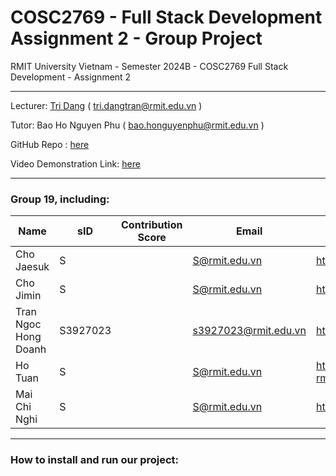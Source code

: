 # COSC2769 - Full Stack Development Assignment 2 - Group Project

RMIT University Vietnam - Semester 2024B - COSC2769 Full Stack Development - Assignment 2
***
Lecturer: [Tri Dang](https://github.com/TriDang) ( tri.dangtran@rmit.edu.vn )

Tutor: Bao Ho Nguyen Phu ( bao.honguyenphu@rmit.edu.vn )

GitHub Repo : [here](https://github.com/tuan-ho-rmit/-cosc2769-asm2)

Video Demonstration Link: [here]()

***

### Group 19, including:

| Name                 | sID      | Contribution Score | Email                | Github                          |
|----------------------|----------|--------------------|----------------------|---------------------------------|
| Cho Jaesuk           | S        |                    | S@rmit.edu.vn        | https://github.com/ChoJaesuk    |
| Cho Jimin            | S        |                    | S@rmit.edu.vn        | https://github.com/Jimin76      |
| Tran Ngoc Hong Doanh | S3927023 |                    | s3927023@rmit.edu.vn | https://github.com/yoantran     |
| Ho Tuan              | S        |                    | S@rmit.edu.vn        | https://github.com/tuan-ho-rmit |
| Mai Chi Nghi         | S        |                    | S@rmit.edu.vn        | https://github.com/chinghi      |

***
### How to install and run our project:


